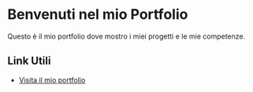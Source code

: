 # Benvenuti nel mio Portfolio

Questo è il mio portfolio dove mostro i miei progetti e le mie competenze.

## Link Utili

- <a href="https://stefanocassiani.github.io" target="_blank">Visita il mio portfolio</a>

<script src="https://platform.linkedin.com/badges/js/profile.js" async defer type="text/javascript"></script>
